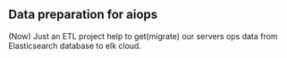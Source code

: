 ## Data preparation for aiops
(Now) Just an ETL project help to get(migrate) our servers ops data from Elasticsearch database to elk cloud.
